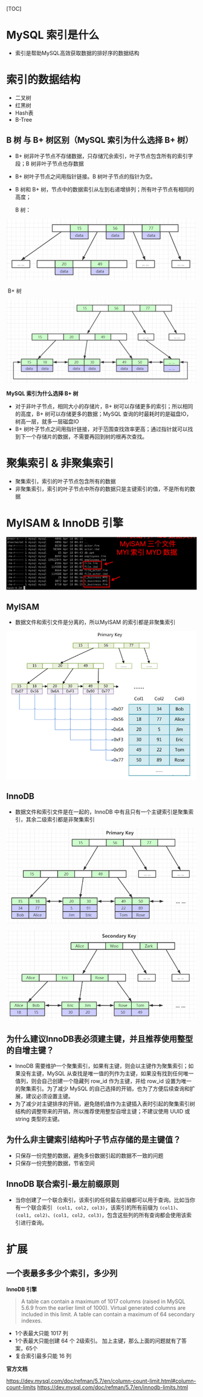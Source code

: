 [TOC]

# MySQL 索引是什么

- 索引是帮助MySQL高效获取数据的排好序的数据结构

# 索引的数据结构

- 二叉树
- 红黑树
- Hash表
- B-Tree

## B 树 与 B+ 树区别（MySQL 索引为什么选择 B+ 树）

- B+ 树非叶子节点不存储数据，只存储冗余索引，叶子节点包含所有的索引字段；B 树非叶子节点也存数据

- B+ 树叶子节点之间用指针链接。B 树叶子节点的指针为空。

- B 树和 B+ 树，节点中的数据索引从左到右递增排列；所有叶子节点有相同的高度；

  B 树：

![image-20230417151352342](./../../resources/image/mysql/b-tree.png)

​	B+ 树

![image-20230417153350405](./../../resources/image/mysql/b+tree.png)



 **MySQL 索引为什么选择 B+ 树** 

- 对于非叶子节点，相同大小的存储片，B+ 树可以存储更多的索引；所以相同的高度，B+ 树可以存储更多的数据；MySQL 查询的时最耗时的是磁盘IO，树高一层，就多一层磁盘IO
- B+ 树叶子节点之间用指针链接，对于范围查找效率更高；通过指针就可以找到下一个存储片的数据，不需要再回到树的根再次查找。

# 聚集索引 & 非聚集索引

- 聚集索引，索引的叶子节点包含所有的数据
- 非聚集索引，索引的叶子节点中所存的数据只是主键索引的值，不是所有的数据

# MyISAM & InnoDB 引擎

![image-20230418142324676](./../../resources/image/mysql/InnoDB&MyISAM.png)

## MyISAM 

- 数据文件和索引文件是分离的，所以MyISAM 的索引都是非聚集索引

![image-20230417154148977](./../../resources/image/mysql/MyISAM-primarykey.png)

## InnoDB 

- 数据文件和索引文件是在一起的，InnoDB 中有且只有一个主键索引是聚集索引，其余二级索引都是非聚集索引

![image-20230417154024445](./../../resources/image/mysql/Innodb-primarykey.png)

![image-20230417154103847](./../../resources/image/mysql/innodb-secondkey.png)



## 为什么建议InnoDB表必须建主键，并且推荐使用整型的自增主键？

- InnoDB 需要维护一个聚集索引，如果有主键，则会以主键作为聚集索引；如果没有主键，MySQL 从查找是唯一值的列作为主键，如果没有找到任何唯一值列，则会自己创建一个隐藏列 row_id 作为主键，并给 row_id 设置为唯一的聚集索引。为了减少 MySQL 的自己选择的开销，也为了方便后续查询和扩展，建议必须设置主键。
- 为了减少对主键排序的开销，避免随机值作为主键插入表时引起的聚集索引树结构的调整带来的开销，所以推荐使用整型自增主键；不建议使用 UUID 或 string 类型的主键。

## 为什么非主键索引结构叶子节点存储的是主键值？

- 只保存一份完整的数据，避免多份数据引起的数据不一致的问题
- 只保存一份完整的数据，节省空间

## InnoDB 联合索引-最左前缀原则

- 当你创建了一个联合索引，该索引的任何最左前缀都可以用于查询。比如当你有一个联合索引 ` (col1, col2, col3)`，该索引的所有前缀为 `(col1)`、`(col1, col2)`、`(col1, col2, col3)`，包含这些列的所有查询都会使用该索引进行查询。

# 扩展

## 一个表最多多少个索引，多少列

**InnoDB 引擎**

> A table can contain a maximum of 1017 columns (raised in MySQL 5.6.9 from the earlier limit of 1000). Virtual generated columns are included in this limit.
> A table can contain a maximum of 64 secondary indexes.

- 1个表最大只能 1017 列
- 1个表最大只能创建 64 个 2级索引。 加上主键，那么上面的问题就有了答案，65个
-  复合索引最多只能 16 列

**官方文档**

https://dev.mysql.com/doc/refman/5.7/en/column-count-limit.html#column-count-limits
https://dev.mysql.com/doc/refman/5.7/en/innodb-limits.html

